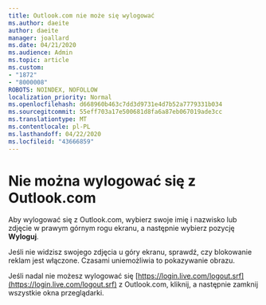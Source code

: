```yaml
---
title: Outlook.com nie może się wylogować
ms.author: daeite
author: daeite
manager: joallard
ms.date: 04/21/2020
ms.audience: Admin
ms.topic: article
ms.custom:
- "1872"
- "8000008"
ROBOTS: NOINDEX, NOFOLLOW
localization_priority: Normal
ms.openlocfilehash: d668960b463c7dd3d9731e4d7b52a7779331b034
ms.sourcegitcommit: 55eff703a17e500681d8fa6a87eb067019ade3cc
ms.translationtype: MT
ms.contentlocale: pl-PL
ms.lasthandoff: 04/22/2020
ms.locfileid: "43666859"
---
```

# <a name="unable-to-sign-out-of-outlookcom"></a>Nie można wylogować się z Outlook.com

Aby wylogować się z Outlook.com, wybierz swoje imię i nazwisko lub zdjęcie w prawym górnym rogu ekranu, a następnie wybierz pozycję **Wyloguj**.

Jeśli nie widzisz swojego zdjęcia u góry ekranu, sprawdź, czy blokowanie reklam jest włączone. Czasami uniemożliwia to pokazywanie obrazu.

Jeśli nadal nie możesz wylogować się [https://login.live.com/logout.srf](https://login.live.com/logout.srf) z Outlook.com, kliknij, a następnie zamknij wszystkie okna przeglądarki.